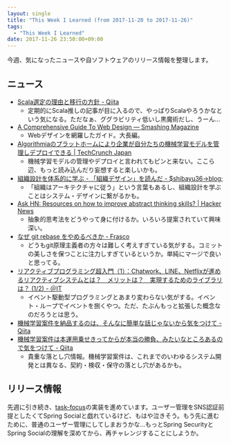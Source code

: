 ```yaml
---
layout: single
title: "This Week I Learned (from 2017-11-20 to 2017-11-26)"
tags:
  - "This Week I Learned"
date: 2017-11-26 23:50:00+09:00
---
```


今週、気になったニュースや自ソフトウェアのリリース情報を整理します。

## ニュース

- [Scala選定の理由と移行の方針 - Qiita](https://qiita.com/yuukiishikawa/items/95ad5a21514bffddb0bd)
    - 定期的にScala推しの記事が目に入るので、やっぱりScalaやろうかなという気になる。ただなぁ、ググラビリティ低いし黒魔術だし、うーん…
- [A Comprehensive Guide To Web Design — Smashing Magazine](https://www.smashingmagazine.com/2017/11/comprehensive-guide-web-design/)
    - Webデザインを網羅したガイド。大長編。
- [Algorithmiaのプラットホームにより企業が自分たちの機械学習モデルを管理しデプロイできる \| TechCrunch Japan](http://jp.techcrunch.com/2017/11/17/2017-11-16-algorithmia-now-helps-businesses-manage-and-deploy-their-machine-learning-models/)
    - 機械学習モデルの管理やデプロイと言われてもピンと来ない。ここら辺、もっと読み込んだり妄想すると楽しいかも。
- [組織設計を体系的に学ぶ - 「組織デザイン」を読んだ - $shibayu36->blog;](http://blog.shibayu36.org/entry/2017/11/20/193000)
    - 「組織はアーキテクチャに従う」という言葉もあるし、組織設計を学ぶことはシステム・デザインに繋がるかも。
- [Ask HN: Resources on how to improve abstract thinking skills? \| Hacker News](https://news.ycombinator.com/item?id=15740777)
    - 抽象的思考法をどうやって身に付けるか。いろいろ提案されていて興味深い。
- [なぜ git rebase をやめるべきか - Frasco](https://frasco.io/why-you-should-stop-using-git-rebase-535fa30d7e25)
    - どうもgit原理主義者の方々は難しく考えすぎている気がする。コミットの美しさを保つことに注力しすぎているというか。単純にマージで良いと思ってる。
- [リアクティブプログラミング超入門（1）：Chatwork、LINE、Netflixが進めるリアクティブシステムとは？　メリットは？　実現するためのライブラリは？ (1/2) - ＠IT](http://www.atmarkit.co.jp/ait/articles/1703/16/news023.html)
    - イベント駆動型プログラミングとあまり変わらない気がする。イベント・ループでイベントを捌くやつ。ただ、たぶんもっと拡張した概念なのだろうとは思う。
- [機械学習案件を納品するのは、そんなに簡単な話じゃないから気をつけて - Qiita](https://qiita.com/yoshizaki_kkgk/items/fa8b45918445bb3e6dc3)
- [機械学習案件は本運用乗せきってからが本当の勝負、みたいなところあるので気をつけて - Qiita](https://qiita.com/piyo7/items/59068fed6fb3e4b53174)
    - 貴重な落とし穴情報。機械学習案件は、これまでのいわゆるシステム開発とは異なる、契約・検収・保守の落とし穴があるかも。

## リリース情報

先週に引き続き、[task-focus](https://github.com/u6k/task-focus)の実装を進めています。ユーザー管理をSNS認証前提としたくてSpring Socialと戯れているけど、もはや泣きそう。もう先に進むために、普通のユーザー管理にしてしまおうかな…もっとSpring SecurityとSpring Socialの理解を深めてから、再チャレンジすることにしようか。
